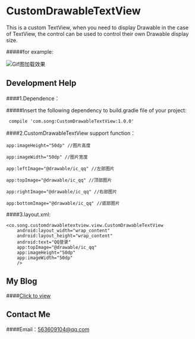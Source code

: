 # CustomDrawableTextView
This is a custom TextView, when you need to display Drawable in the case of TextView, the control can be used to control their own Drawable display size.

#####for example:

![](https://github.com/songxiaoliang/loadinglayout/blob/master/app/demo/demo.jpg "Gif图加载效果") 

## Development Help

####1.Dependence：

#####Insert the following dependency to build.gradle file of your project:
    
     compile 'com.song:CustomDrawableTextView:1.0.0'
      
####2.CustomDrawableTextView support function：
      
    app:imageHeight="50dp" //图片高度
    
    app:imageWidth="50dp" //图片宽度
    
    app:leftImage="@drawable/ic_qq" //左部图片
    
    app:topImage="@drawable/ic_qq" //顶部图片
    
    app:rightImage="@drawable/ic_qq" //右部图片
    
    app:bottomImage="@drawable/ic_qq" //底部图片
      
####3.layout.xml:

<LinearLayout xmlns:android="http://schemas.android.com/apk/res/android"
    xmlns:app="http://schemas.android.com/apk/res-auto"
    android:layout_width="match_parent"
    android:layout_height="match_parent"
    android:gravity="center">
    
    <co.song.customdrawabletextview.view.CustomDrawableTextView
        android:layout_width="wrap_content"
        android:layout_height="wrap_content"
        android:text="QQ登录"
        app:topImage="@drawable/ic_qq"
        app:imageHeight="50dp"
        app:imageWidth="50dp"
        />
        
</LinearLayout>

## My Blog
####[Click to view](http://blog.csdn.net/u013718120)
## Contact Me
####Email：563609104@qq.com
    
